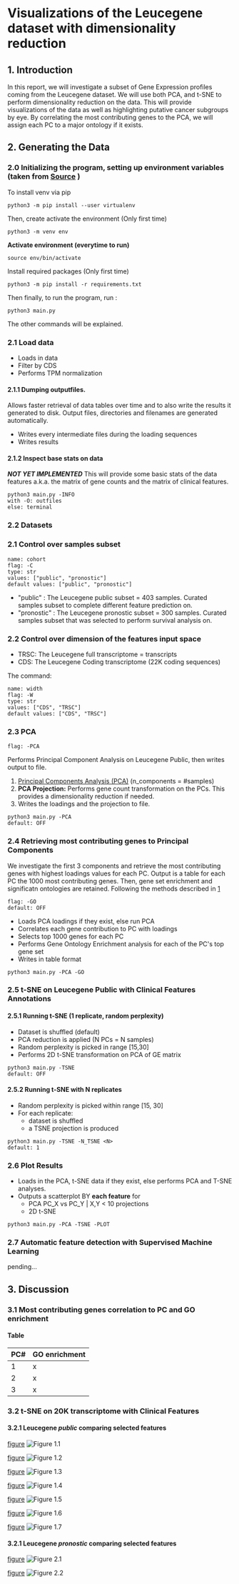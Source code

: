 # Visualizations of the Leucegene dataset with dimensionality reduction

## 1. Introduction
In this report, we will investigate a subset of Gene Expression profiles coming from the Leucegene dataset. We will use both PCA, and t-SNE to perform dimensionality reduction on the data. This will provide visualizations of the data as well as highlighting putative cancer subgroups by eye. By correlating the most contributing genes to the PCA, we will assign each PC to a major ontology if it exists. 

## 2. Generating the Data

### 2.0 Initializing the program, setting up environment variables (taken from [Source](https://packaging.python.org/guides/installing-using-pip-and-virtual-environments/) )

To install venv via pip
```{bash}
python3 -m pip install --user virtualenv
```

Then, create  activate the environment (Only first time)
```
python3 -m venv env
```

**Activate environment (everytime to run)**
```
source env/bin/activate
```

Install required packages (Only first time)
```
python3 -m pip install -r requirements.txt
```

Then finally, to run the program, run :
```{python3}
python3 main.py 
```
The other commands will be explained.

### 2.1 Load data

* Loads in data
* Filter by CDS
* Performs TPM normalization

#### 2.1.1 Dumping outputfiles.
Allows faster retrieval of data tables over time and to also write the results it generated to disk. Output files, directories and filenames are generated automatically. 

* Writes every intermediate files during the loading sequences
* Writes results 

#### 2.1.2 Inspect base stats on data
***NOT YET IMPLEMENTED***
This will provide some basic stats of the data features a.k.a. the matrix of gene counts and the matrix of clinical features. 

```{python}
python3 main.py -INFO
with -O: outfiles
else: terminal
```

### 2.2 Datasets

### 2.1 Control over samples subset
```
name: cohort
flag: -C
type: str
values: ["public", "pronostic"]
default values: ["public", "pronostic"]
```
* "public" : The Leucegene public subset = 403 samples. Curated samples subset to complete different feature prediction on.  
* "pronostic" : The Leucegene pronostic subset = 300 samples. Curated samples subset that was selected to perform survival analysis on. 

### 2.2 Control over dimension of the features input space   
* TRSC: The Leucegene full transcriptome =  transcripts
* CDS: The Leucegene Coding transcriptome (22K coding sequences) 

The command:
```{python}
name: width
flag: -W
type: str
values: ["CDS", "TRSC"]
default values: ["CDS", "TRSC"]
```

### 2.3 PCA 
```{bash} 
flag: -PCA
```
Performs Principal Component Analysis on Leucegene Public, then writes output to file.
1. [Principal Components Analysis (PCA)](https://en.wikipedia.org/wiki/Principal_component_analysis) (n_components = #samples)
2. **PCA Projection:** Performs gene count transformation on the PCs. This provides a dimensionality reduction if needed.  
3. Writes the loadings and the projection to file. 

```{python}
python3 main.py -PCA
default: OFF
```

### 2.4 Retrieving most contributing genes to Principal Components

We investigate the first 3 components and retrieve the most contributing genes with highest loadings values for each PC. Output is a table for each PC the 1000 most contributing genes. Then, gene set enrichment and significatn ontologies are retained. 
Following the methods described in [1](https://journals.plos.org/plosone/article?id=10.1371/journal.pone.0143196)

```{bash} 
flag: -GO
default: OFF
```
* Loads PCA loadings if they exist, else run PCA
* Correlates each gene contribution to PC with loadings
* Selects top 1000 genes for each PC 
* Performs Gene Ontology Enrichment analysis for each of the PC's top gene set
* Writes in table format 

```{python}
python3 main.py -PCA -GO
```

### 2.5 t-SNE on Leucegene Public with Clinical Features Annotations

#### 2.5.1 Running t-SNE (1 replicate, random perplexity)
* Dataset is shuffled (default)
* PCA reduction is applied (N PCs = N samples)
* Random perplexity is picked in range [15,30]
* Performs 2D t-SNE transformation on PCA of GE matrix

```{python}
python3 main.py -TSNE
default: OFF
```

#### 2.5.2 Running t-SNE with N replicates
* Random perplexity is picked within range [15, 30]
* For each replicate: 
    * dataset is shuffled 
    * a TSNE projection is produced

```{python}
python3 main.py -TSNE -N_TSNE <N>
default: 1
```



### 2.6 Plot Results 

* Loads in the PCA, t-SNE data if they exist, else performs PCA and T-SNE analyses. 
* Outputs a scatterplot BY **each feature** for  
    * PCA PC_X vs PC_Y | X,Y < 10 projections  
    * 2D t-SNE 

```{python}
python3 main.py -PCA -TSNE -PLOT
```

### 2.7 Automatic feature detection with Supervised Machine Learning 
pending...

## 3. Discussion
### 3.1 Most contributing genes correlation to PC and GO enrichment

#### Table
PC# | GO enrichment
---|---
1 | x
2 | x
3 | x

### 3.2 t-SNE on 20K transcriptome with Clinical Features

#### 3.2.1 Leucegene *public* comparing selected features
[figure](https://bioinfo.iric.ca/~sauves/LEUCEGENE/RES2021/RES2021083116:06:23.670204/public/CDS/lgn_public_GE_TSNE_CDS_TPM_Cytogenetic%20risk.svg)
![Figure 1.1](FIGS/lgn_public_GE_TSNE_CDS_TPM_Cytogenetic_risk.svg)

[figure](https://bioinfo.iric.ca/~sauves/LEUCEGENE/RES2021/RES2021083116:06:23.670204/public/CDS/lgn_public_GE_TSNE_CDS_TPM_WHO%20classification.svg)
![Figure 1.2](FIGS/lgn_public_GE_TSNE_CDS_TPM_WHO_classification.svg)

[figure](https://bioinfo.iric.ca/~sauves/LEUCEGENE/RES2021/RES2021083116:06:23.670204/public/CDS/lgn_public_GE_TSNE_CDS_TPM_Tissue.svg)
![Figure 1.3](FIGS/lgn_public_GE_TSNE_CDS_TPM_Tissue.svg)

[figure](https://bioinfo.iric.ca/~sauves/LEUCEGENE/RES2021/RES2021083116:06:23.670204/public/CDS/lgn_public_GE_TSNE_CDS_TPM_Sex.svg)
![Figure 1.4](FIGS/lgn_public_GE_TSNE_CDS_TPM_Sex.svg)

[figure](https://bioinfo.iric.ca/~sauves/LEUCEGENE/RES2021/RES2021083116:06:23.670204/public/CDS/lgn_public_GE_TSNE_CDS_TPM_RNASEQ_protocol.svg)
![Figure 1.5](FIGS/lgn_public_GE_TSNE_CDS_TPM_RNASEQ_protocol.svg)

[figure](https://bioinfo.iric.ca/~sauves/LEUCEGENE/RES2021/RES2021083116:06:23.670204/public/CDS/lgn_public_GE_TSNE_CDS_TPM_NPM1%20mutation.svg)
![Figure 1.6](FIGS/lgn_public_GE_TSNE_CDS_TPM_NPM1_mutation.svg)

[figure](https://bioinfo.iric.ca/~sauves/LEUCEGENE/RES2021/RES2021083116:06:23.670204/public/CDS/lgn_public_GE_TSNE_CDS_TPM_FLT3-ITD%20mutation.svg)
![Figure 1.7](FIGS/lgn_public_GE_TSNE_CDS_TPM_FLT3-ITD_mutation.svg)

#### 3.2.1 Leucegene *pronostic* comparing selected features

[figure](https://bioinfo.iric.ca/~sauves/LEUCEGENE/RES2021/RES2021083116:06:23.670204/pronostic/CDS/lgn_pronostic_GE_TSNE_CDS_TPM_Cytogenetic%20risk.svg)
![Figure 2.1](FIGS/lgn_pronostic_GE_TSNE_CDS_TPM_Cytogenetic_risk.svg)

[figure](https://bioinfo.iric.ca/~sauves/LEUCEGENE/RES2021/RES2021083116:06:23.670204/pronostic/CDS/lgn_pronostic_GE_TSNE_CDS_TPM_WHO%20classification.svg)
![Figure 2.2](FIGS/lgn_pronostic_GE_TSNE_CDS_TPM_WHO_classification.svg)